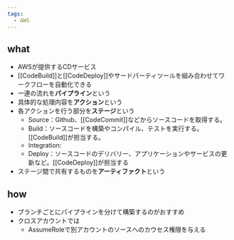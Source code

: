 ```yaml
---
tags:
  - AWS
---
```

## what
- AWSが提供するCDサービス
- [[CodeBuild]]と[[CodeDeploy]]やサードパーティツールを組み合わせてワークフローを自動化できる
- 一連の流れを**パイプライン**という
- 具体的な処理内容を**アクション**という
- 各アクションを行う部分を**ステージ**という
	- Source：Github、[[CodeCommit]]などからソースコードを取得する。
	- Build：ソースコードを構築やコンパイル、テストを実行する。[[CodeBuild]]が担当する。
	- Integration: 
	- Deploy：ソースコードのデリバリー、アプリケーションやサービスの更新など。[[CodeDeploy]]が担当する
- ステージ間で共有するものを**アーティファクト**という
## how
- ブランチごとにパイプラインを分けて構築するのがおすすめ
- クロスアカウントでは
	- AssumeRoleで別アカウントのソースへのカウセス権限を与える